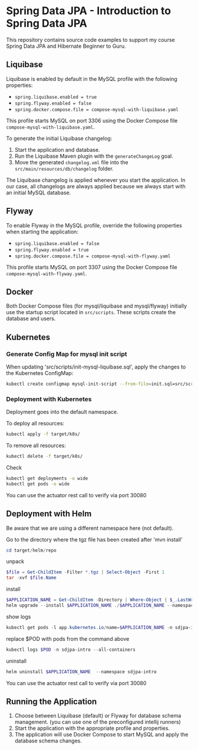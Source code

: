# Spring Data JPA - Introduction to Spring Data JPA

This repository contains source code examples to support my course Spring Data JPA and Hibernate Beginner to Guru.

## Liquibase

Liquibase is enabled by default in the MySQL profile with the following properties:
- `spring.liquibase.enabled = true`
- `spring.flyway.enabled = false`
- `spring.docker.compose.file = compose-mysql-with-liquibase.yaml`

This profile starts MySQL on port 3306 using the Docker Compose file `compose-mysql-with-liquibase.yaml`.

To generate the initial Liquibase changelog:

1. Start the application and database.
2. Run the Liquibase Maven plugin with the `generateChangeLog` goal.
3. Move the generated `changelog.xml` file into the `src/main/resources/db/changelog` folder.

The Liquibase changelog is applied whenever you start the application. In our case, all changelogs are always applied because we always start with an initial MySQL database.

## Flyway

To enable Flyway in the MySQL profile, override the following properties when starting the application:
- `spring.liquibase.enabled = false`
- `spring.flyway.enabled = true`
- `spring.docker.compose.file = compose-mysql-with-flyway.yaml`

This profile starts MySQL on port 3307 using the Docker Compose file `compose-mysql-with-flyway.yaml`.

## Docker

Both Docker Compose files (for mysql/liquibase and mysql/flyway) initially use the startup script located in `src/scripts`. These scripts create the database and users.

## Kubernetes

### Generate Config Map for mysql init script

When updating 'src/scripts/init-mysql-liquibase.sql', apply the changes to the Kubernetes ConfigMap:
```bash
kubectl create configmap mysql-init-script --from-file=init.sql=src/scripts/init-mysql-liquibase.sql --dry-run=client -o yaml | Out-File -Encoding utf8 k8s/mysql-init-script-configmap.yaml
```

### Deployment with Kubernetes

Deployment goes into the default namespace.

To deploy all resources:
```bash
kubectl apply -f target/k8s/
```

To remove all resources:
```bash
kubectl delete -f target/k8s/
```

Check
```bash
kubectl get deployments -o wide
kubectl get pods -o wide
```

You can use the actuator rest call to verify via port 30080

## Deployment with Helm

Be aware that we are using a different namespace here (not default).

Go to the directory where the tgz file has been created after 'mvn install'
```powershell
cd target/helm/repo
```

unpack
```powershell
$file = Get-ChildItem -Filter *.tgz | Select-Object -First 1
tar -xvf $file.Name
```

install
```powershell
$APPLICATION_NAME = Get-ChildItem -Directory | Where-Object { $_.LastWriteTime -ge $file.LastWriteTime } | Select-Object -ExpandProperty Name
helm upgrade --install $APPLICATION_NAME ./$APPLICATION_NAME --namespace sdjpa-intro --create-namespace --wait --timeout 5m --debug
```

show logs 
```powershell
kubectl get pods -l app.kubernetes.io/name=$APPLICATION_NAME -n sdjpa-intro
```
replace $POD with pods from the command above
```powershell
kubectl logs $POD -n sdjpa-intro --all-containers
```

uninstall
```powershell
helm uninstall $APPLICATION_NAME  --namespace sdjpa-intro
```

You can use the actuator rest call to verify via port 30080

## Running the Application
1. Choose between Liquibase (default) or Flyway for database schema management. (you can use one of the preconfigured intellij runners)
2. Start the application with the appropriate profile and properties.
3. The application will use Docker Compose to start MySQL and apply the database schema changes.